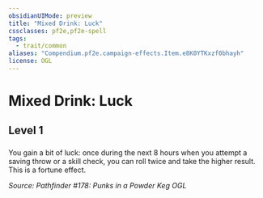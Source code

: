 ```yaml
---
obsidianUIMode: preview
title: "Mixed Drink: Luck"
cssclasses: pf2e,pf2e-spell
tags:
  - trait/common
aliases: "Compendium.pf2e.campaign-effects.Item.e8K0YTKxzf0bhayh"
license: OGL
---
```

# Mixed Drink: Luck
## Level 1
### 






You gain a bit of luck: once during the next 8 hours when you attempt a saving throw or a skill check, you can roll twice and take the higher result. This is a fortune effect.

*Source: Pathfinder #178: Punks in a Powder Keg*
*OGL*